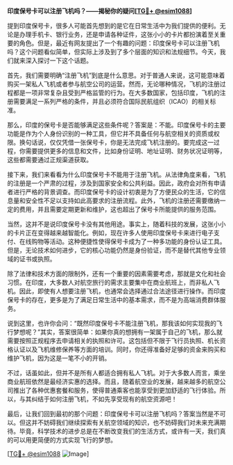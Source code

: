 **印度保号卡可以注册飞机吗？——揭秘你的疑问[[TG💪+ @esim1088](https://t.me/s/esim1088)]**

提到印度保号卡，很多人可能首先想到的是它在日常生活中为我们提供的便利。无论是办理手机卡、银行业务，还是申请各种证件，这张小小的卡片都扮演着至关重要的角色。但是，最近有网友提出了一个有趣的问题：印度保号卡可以注册飞机吗？这个问题看似简单，但实际上涉及到了多个层面的知识和法规细节。今天，我们就来深入探讨一下这个话题。

首先，我们需要明确“注册飞机”到底是什么意思。对于普通人来说，这可能意味着购买一架私人飞机或者参与航空公司的运营。然而，无论哪种情况，飞机的注册过程都是一项非常复杂且受到严格监管的行为。在大多数国家，包括印度，飞机的注册需要满足一系列严格的条件，并且必须符合国际民航组织（ICAO）的相关标准。

那么，印度的保号卡是否能够满足这些条件呢？答案是：不能。印度保号卡的主要功能是作为个人身份识别的一种工具，但它并不具备任何与航空相关的资质或权限。换句话说，仅仅凭借一张保号卡，你是无法完成飞机注册的。要完成这一过程，你需要提供更多的信息和文件，比如身份证明、地址证明、财务状况证明等，这些都需要通过正规渠道获取。

接下来，我们来看看为什么印度保号卡不能用于注册飞机。从法律角度来看，飞机的注册是一个严肃的过程，涉及到国家安全和公共利益。因此，政府会对所有申请者进行严格的背景调查。而印度保号卡的设计初衷是为了方便民众的生活，它的信息量和安全性不足以支持如此高要求的注册流程。此外，飞机的注册还需要缴纳一定的费用，并且需要定期更新和维护，这也超出了保号卡所能提供的服务范围。

当然，这并不是说印度保号卡没有其他用途。事实上，随着科技的发展，这张小小的卡片正在变得越来越智能化。例如，现在许多人使用印度保号卡来进行电子支付、在线购物等活动。这种便捷性使得保号卡成为了一种多功能的身份认证工具。但是，无论技术如何进步，它的核心功能仍然是身份验证，而不是替代其他专业领域的证书或执照。

除了法律和技术方面的限制外，还有一个重要的因素需要考虑，那就是文化和社会习惯。在印度，大多数人对航空旅行的需求主要集中在商业航班上，而非私人飞机。因此，即使有人想要注册飞机，也通常会选择通过合法途径进行操作。而印度保号卡的存在，更多是为了满足日常生活中的基本需求，而不是为高端消费群体服务。

说到这里，也许你会问：“既然印度保号卡不能注册飞机，那我该如何实现我的飞行梦想呢？”其实，答案很简单：如果你真的想拥有一架属于自己的飞机，那么就需要按照正规程序去申请相关的执照和许可。这包括但不限于飞行员执照、机长资格认证以及飞机维修保养等方面的培训。同时，你还得准备好足够的资金来购买和维护飞机，因为这是一笔不小的开销。

不过，话虽如此，但并不是所有人都适合拥有私人飞机。对于大多数人而言，乘坐商业航班依然是最经济实惠的选择。而且，随着航空业的发展，越来越多的航空公司推出了各种优惠套餐和服务，使得普通乘客也能享受到更加舒适的飞行体验。所以，与其纠结于如何注册飞机，不如先享受现有的航空资源吧！

最后，让我们回到最初的那个问题：印度保号卡可以注册飞机吗？答案当然是不可以。但这并不妨碍我们继续探索有关航空领域的知识，也不妨碍我们对未来充满期待。毕竟，科学技术的进步总是在不断改变我们的生活方式，或许有一天，我们真的可以用更简便的方式实现飞行的梦想。

[[TG💪+ @esim1088](https://t.me/s/esim1088) ![Image](https://i.postimg.cc/4NQfJmqS/Snipaste-2025-05-13-00-14-12.png)]